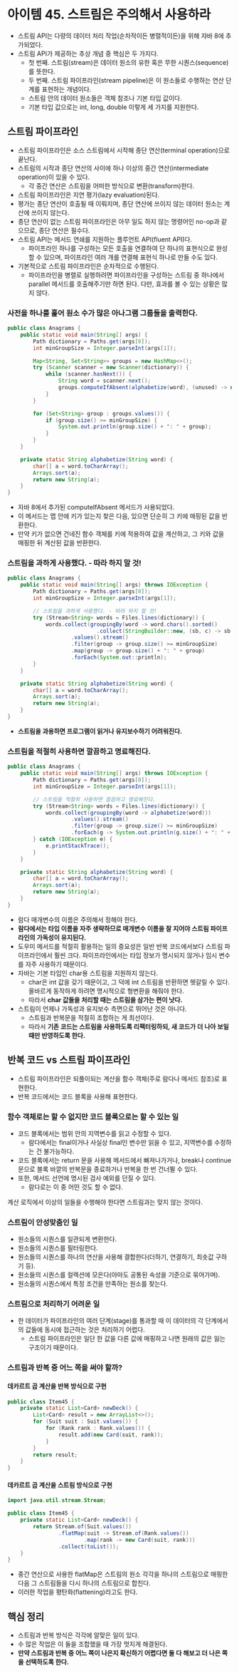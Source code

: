 # 아이템 45. 스트림은 주의해서 사용하라

- 스트림 API는 다량의 데이터 처리 작업(순차적이든 병렬적이든)을 위해 자바 8에 추가되었다.
- 스트림 API가 제공하는 추상 개념 중 핵심은 두 가지다.
    - 첫 번째. 스트림(stream)은 데이터 원소의 유한 혹은 무한 시퀀스(sequence)를 뜻한다.
    - 두 번째. 스트림 파이프라인(stream pipeline)은 이 원소들로 수행하는 연산 단계를 표현하는 개념이다.
    - 스트림 안의 데이터 원소들은 객체 참조나 기본 타입 값이다.
    - 기본 타입 값으로는 int, long, double 이렇게 세 가지를 지원한다.

## 스트림 파이프라인

- 스트림 파이프라인은 소스 스트림에서 시작해 종단 연산(terminal operation)으로 끝난다.
- 스트림의 시작과 종단 연산의 사이에 하나 이상의 중간 연산(intermediate operation)이 있을 수 있다.
    - 각 중간 연산은 스트림을 어떠한 방식으로 변환(transform)한다.
- 스트림 파이프라인은 지연 평가(lazy evaluation)된다.
- 평가는 종단 연산이 호출될 때 이뤄지며, 종단 연산에 쓰이지 않는 데이터 원소는 계산에 쓰이지 않는다.
- 종단 연산이 없는 스트림 파이프라인은 아무 일도 하지 않는 명령어인 no-op과 같으므로, 종단 연산은 필수다.
- 스트림 API는 메서드 연쇄를 지원하는 플루언트 API(fluent API)다.
    - 파이프라인 하나를 구성하는 모든 호출을 연결하여 단 하나의 표현식으로 완성할 수 있으며, 파이프라인 여러 개를 연결해 표현식 하나로 만들 수도 있다.
- 기본적으로 스트림 파이프라인은 순차적으로 수행된다.
    - 파이프라인을 병렬로 실행하려면 파이프라인을 구성하는 스트림 중 하나에서 parallel 메서드를 호출해주기만 하면 된다. 다만, 효과를 볼 수 있는 상황은 많지 않다.

### 사전을 하나를 훑어 원소 수가 많은 아나그램 그룹들을 출력한다.

```java
public class Anagrams {
    public static void main(String[] args) {
        Path dictionary = Paths.get(args[0]);
        int minGroupSize = Integer.parseInt(args[1]);

        Map<String, Set<String>> groups = new HashMap<>();
        try (Scanner scanner = new Scanner(dictionary)) {
            while (scanner.hasNext()) {
                String word = scanner.next();
                groups.computeIfAbsent(alphabetize(word), (unused) -> new TreeSet<>()).add(word);
            }
        }

        for (Set<String> group : groups.values()) {
            if (group.size() >= minGroupSize) {
                System.out.println(group.size() + ": " + group);
            }
        }
    }

    private static String alphabetize(String word) {
        char[] a = word.toCharArray();
        Arrays.sort(a);
        return new String(a);
    }
}
```

- 자바 8에서 추가된 computeIfAbsent 메서드가 사용되었다.
- 이 메서드는 맵 안에 키가 있는지 찾은 다음, 있으면 단순히 그 키에 매핑된 값을 반환한다.
- 만약 키가 없으면 건네진 함수 객체를 키에 적용하여 값을 계산하고, 그 키와 값을 매핑한 뒤 계산된 값을 반환한다.

### 스트림을 과하게 사용했다. - 따라 하지 말 것!

```java
public class Anagrams {
    public static void main(String[] args) throws IOException {
        Path dictionary = Paths.get(args[0]);
        int minGroupSize = Integer.parseInt(args[1]);

        // 스트림을 과하게 사용했다. - 따라 하지 말 것!
        try (Stream<String> words = Files.lines(dictionary)) {
            words.collect(groupingBy(word -> word.chars().sorted()
                            .collect(StringBuilder::new, (sb, c) -> sb.append((char) c), StringBuilder::append).toString()))
                    .values().stream()
                    .filter(group -> group.size() >= minGroupSize)
                    .map(group -> group.size() + ": " + group)
                    .forEach(System.out::println);
        }
    }

    private static String alphabetize(String word) {
        char[] a = word.toCharArray();
        Arrays.sort(a);
        return new String(a);
    }
}
```

- **스트림을 과용하면 프로그램이 읽거나 유지보수하기 어려워진다.**

### 스트림을 적절히 사용하면 깔끔하고 명료해진다.

```java
public class Anagrams {
    public static void main(String[] args) throws IOException {
        Path dictionary = Paths.get(args[0]);
        int minGroupSize = Integer.parseInt(args[1]);

        // 스트림을 적절히 사용하면 깔끔하고 명료해진다.
        try (Stream<String> words = Files.lines(dictionary)) {
            words.collect(groupingBy(word -> alphabetize(word)))
                    .values().stream()
                    .filter(group -> group.size() >= minGroupSize)
                    .forEach(g -> System.out.println(g.size() + ": " + g));
        } catch (IOException e) {
            e.printStackTrace();
        }
    }

    private static String alphabetize(String word) {
        char[] a = word.toCharArray();
        Arrays.sort(a);
        return new String(a);
    }
}
```

- 람다 매개변수의 이름은 주의해서 정해야 한다.
- **람다에서는 타입 이름을 자주 생략하므로 매개변수 이름을 잘 지어야 스트림 파이프라인의 가독성이 유지된다.**
- 도우미 메서드를 적절히 활용하는 일의 중요성은 일반 반복 코드에서보다 스트림 파이프라인에서 훨씬 크다. 파이프라인에서는 타입 정보가 명시되지 않거나 임시 변수를 자주 사용하기 때문이다.
- 자바는 기본 타입인 char용 스트림을 지원하지 않는다.
    - char은 int 값을 갖기 때문이고, 그 덕에 int 스트림을 반환하면 헷갈릴 수 있다. 올바르게 동작하게 하려면 명시적으로 형변환을 해줘야 한다.
    - 따라서 **char 값들을 처리할 때는 스트림을 삼가는 편이 낫다.**
- 스트림이 언제나 가독성과 유지보수 측면으로 뛰어난 것은 아니다.
    - 스트림과 반복문을 적절히 조합하는 게 최선이다.
    - 따라서 **기존 코드는 스트림을 사용하도록 리팩터링하되, 새 코드가 더 나아 보일 때만 반영하도록 한다.**

## 반복 코드 vs 스트림 파이프라인

- 스트림 파이프라인은 되풀이되는 계산을 함수 객체(주로 람다나 메서드 참조)로 표현한다.
- 반복 코드에서는 코드 블록을 사용해 표현한다.

### 함수 객체로는 할 수 없지만 코드 블록으로는 할 수 있는 일

- 코드 블록에서는 범위 안의 지역변수를 읽고 수정할 수 있다.
    - 람다에서는 final이거나 사실상 final인 변수만 읽을 수 있고, 지역변수를 수정하는 건 불가능하다.
- 코드 블록에서는 return 문을 사용해 메서드에서 빠져나가거나, break나 continue 문으로 블록 바깥의 반복문을 종료하거나 반복을 한 번 건너뛸 수 있다.
- 또한, 메서드 선언에 명시된 검사 예외를 던질 수 있다.
    - 람다로는 이 중 어떤 것도 할 수 없다.

계산 로직에서 이상의 일들을 수행해야 한다면 스트림과는 맞지 않는 것이다.

### 스트림이 안성맞춤인 일

- 원소들의 시퀀스를 일관되게 변환한다.
- 원소들의 시퀀스를 필터링한다.
- 원소들의 시퀀스를 하나의 연산을 사용해 결합한다(더하기, 연결하기, 최솟값 구하기 등).
- 원소들의 시퀀스를 컬렉션에 모은다(아마도 공통된 속성을 기준으로 묶어가며).
- 원소들의 시퀀스에서 특정 조건을 만족하는 원소를 찾는다.

### 스트림으로 처리하기 어려운 일

- 한 데이터가 파이프라인의 여러 단계(stage)를 통과할 때 이 데이터의 각 단계에서의 값들에 동시에 접근하는 것은 처리하기 어렵다.
    - 스트림 파이프라인은 일단 한 값을 다른 값에 매핑하고 나면 원래의 값은 잃는 구조이기 때문이다.

### 스트림과 반복 중 어느 쪽을 써야 할까?

#### 데카르트 곱 계산을 반복 방식으로 구현

```java
public class Item45 {
    private static List<Card> newDeck() {
        List<Card> result = new ArrayList<>();
        for (Suit suit : Suit.values()) {
            for (Rank rank : Rank.values()) {
                result.add(new Card(suit, rank));
            }
        }
        return result;
    }
}
```

#### 데카르트 곱 계산을 스트림 방식으로 구현

```java
import java.util.stream.Stream;

public class Item45 {
    private static List<Card> newDeck() {
        return Stream.of(Suit.values())
                .flatMap(suit -> Stream.of(Rank.values())
                        .map(rank -> new Card(suit, rank)))
                .collect(toList());
    }
}
```

- 중간 연산으로 사용한 flatMap은 스트림의 원소 각각을 하나의 스트림으로 매핑한 다음 그 스트림들을 다시 하나의 스트림으로 합친다.
- 이러한 작업을 평탄화(flattening)라고도 한다.

## 핵심 정리

- 스트림과 반복 방식은 각각에 알맞은 일이 있다.
- 수 많은 작업은 이 둘을 조합했을 때 가장 멋지게 해결된다.
- **만약 스트림과 반복 중 어느 쪽이 나은지 확신하기 어렵다면 둘 다 해보고 더 나은 쪽을 선택하도록 한다.**